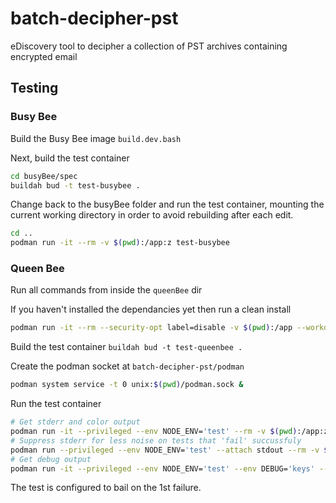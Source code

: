 # batch-decipher-pst
eDiscovery tool to decipher a collection of PST archives containing encrypted email

## Testing

### Busy Bee

Build the Busy Bee image `build.dev.bash`

Next, build the test container
```bash
cd busyBee/spec
buildah bud -t test-busybee .
```

Change back to the busyBee folder and run the test container, mounting the current working directory in order to avoid rebuilding after each edit.
```bash
cd ..
podman run -it --rm -v $(pwd):/app:z test-busybee
```

### Queen Bee

Run all commands from inside the `queenBee` dir

If you haven't installed the dependancies yet then run a clean install

```bash
podman run -it --rm --security-opt label=disable -v $(pwd):/app --workdir /app node:current npm ci
```

Build the test container `buildah bud -t test-queenbee .`

Create the podman socket at `batch-decipher-pst/podman`

```bash
podman system service -t 0 unix:$(pwd)/podman.sock &
```

Run the test container

```bash
# Get stderr and color output
podman run -it --privileged --env NODE_ENV='test' --rm -v $(pwd):/app:z -v test_hive:/app/workspace -v $(pwd)/../podman/podman.sock:/var/run/docker.sock:z test-queenbee npm test
# Suppress stderr for less noise on tests that 'fail' succussfuly 
podman run --privileged --env NODE_ENV='test' --attach stdout --rm -v $(pwd):/app:z -v test_hive:/app/workspace -v $(pwd)/../podman/podman.sock:/var/run/docker.sock:z test-queenbee npm test
# Get debug output
podman run -it --privileged --env NODE_ENV='test' --env DEBUG='keys' --rm -v $(pwd):/app:z -v test_hive:/app/workspace -v $(pwd)/../podman/podman.sock:/var/run/docker.sock:z test-queenbee npm test
```

The test is configured to bail on the 1st failure.